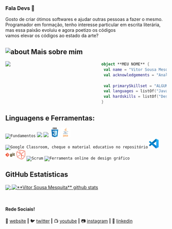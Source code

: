 ### Fala Devs 👋

Gosto de criar ótimos softwares e ajudar outras pessoas a fazer o mesmo.
Programador em formação, tenho interesse particular em escrita literária, 
mas essa paixão evoluiu e agora poetizo os códigos <br />
vamos elevar os códigos ao estado da arte?



## <img width="45" alt="about" src="https://raw.github.com/elizarov/elizarov/master/about.png"> Mais sobre mim

<img align="left" width="300" src="https://github.com/vitorsmfff/Readme_material/blob/5934eb05f754f70eed8510f421051e7df2aef2e4/Marketing%20Pessoal/Logos/1%20metade%20do%20tamanho.png" />

```kotlin
object **MEU NOME** {
 val name = "Vitor Sousa Mesquita"
 val acknowledgements = "Analista e desenvolvedor de sistemas"
 
 val primarySkillset = "ALGUMAS HABILIDADES"
 val languages = listOf("Java", "Python", "CSS", "HTML")
 val hardskills = listOf("Design Gráfico", "Scrum", "Padrões de projeto em Java")
}
```

## **Linguagens e Ferramentas:**  

<code><img height="30" src="https://raw.githubusercontent.com/gilbarbara/logos/master/logos/microsoft-azure.svg" title="Fundamentos"></code>
<code><img height="30" src="https://raw.githubusercontent.com/gilbarbara/logos/master/logos/python.svg"></code>
<code><img height="30" src="https://raw.githubusercontent.com/gilbarbara/logos/master/logos/html-5.svg"></code>
<code><img height="30" src="https://raw.githubusercontent.com/github/explore/80688e429a7d4ef2fca1e82350fe8e3517d3494d/topics/css/css.png"></code>
<code><img height="30" src="https://raw.githubusercontent.com/github/explore/80688e429a7d4ef2fca1e82350fe8e3517d3494d/topics/java/java.png"></code>
<code><img height="30" src="https://raw.githubusercontent.com/gilbarbara/logos/master/logos/google-icon.svg" title="Google Classroom, cheque o material educativo no repositório"></code>
<code><img height="30" src="https://raw.githubusercontent.com/github/explore/80688e429a7d4ef2fca1e82350fe8e3517d3494d/topics/visual-studio-code/visual-studio-code.png"></code>
<code><img height="30" src="https://raw.githubusercontent.com/github/explore/80688e429a7d4ef2fca1e82350fe8e3517d3494d/topics/git/git.png"></code>
<code><img height="30" src="https://raw.githubusercontent.com/gilbarbara/logos/master/logos/netbeans.svg" title="Apache NetBeans 12.5, IDE"></code>
<code><img height="30" src="https://github.com/vitorsmfff/Readme_material/blob/9d74dc4e214ec22ca61d4be9266290489d98f930/Marketing%20Pessoal/icons/scrum.png" title="Scrum"></code>
<code><img height="30" src="https://raw.githubusercontent.com/vitorsmfff/Readme_material/main/Marketing%20Pessoal/icons/canva-logo.svg" title="Ferramenta online de design gráfico"></code>



## **GitHub Estatísticas**

<a href="https://github.com/Gurupreet">
  <img align="center" src="https://github-readme-stats.vercel.app/api/top-langs/?username=vitorsmfff&theme=dracula&hide_langs_below=1" />
</a>

<a href="https://github.com/Gurupreet">
 <img align="center" src="https://github-readme-stats.vercel.app/api?username=vitorsmfff&show_icons=true&theme=dracula&line_height=27" alt="**Vitor Sousa Mesquita** github stats"/>
</a>

[website]: https://codedev.ga/
[twitter]: https://twitter.com/VitorSousaMesq
[youtube]: https://www.youtube.com/channel/UC3AuuUGAXnILVT3J3Br0aIA
[instagram]: https://www.instagram.com/vitorsmtiepe01/
[linkedin]: https://www.linkedin.com/in/vitorsm10/
<br>

#### Rede Sociais!

🏡 [website][website] **|** 
🐦 [twitter][twitter] **|** 
📺 [youtube][youtube] **|** 
📷 [instagram][instagram] **|** 
👔 [linkedin][linkedin]
